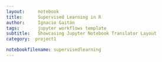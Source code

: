 ```yaml
---
layout:     notebook
title:      Supervised Learning in R
author:     Ignacio Gaitán
tags: 		jupyter workflows template
subtitle:   Showcasing Jupyter Notebook Translator Layout
category:  project1

notebookfilename: supervisedlearning
---
```

